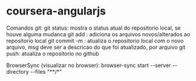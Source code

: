 # coursera-angularjs

Comandos git:
git status: mostra o status atual do repositorio local, se houve alguma mudanca
git add <file>: adiciona os arquivos novos/alterados ao repositorio local
git commit -m <msg>: atualiza o repositorio local com o novo arquivo, msg deve ser a descricao do que foi atualizado, por arquivo
git push: atualiza o repositorio no github

BrowserSync (visualizar no browser):
browser-sync start --server --directory --files "**/*"